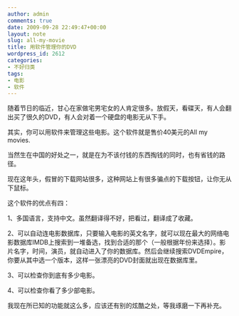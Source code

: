 ```yaml
---
author: admin
comments: true
date: 2009-09-28 22:49:47+00:00
layout: note
slug: all-my-movie
title: 用软件管理你的DVD
wordpress_id: 2612
categories:
- 不好归类
tags:
- 电影
- 软件
---
```


随着节日的临近，甘心在家做宅男宅女的人肯定很多。放假天，看碟天，有人会翻出买了很久的DVD，有人会对着一个硬盘的电影无从下手。

其实，你可以用软件来管理这些电影。这个软件就是售价40美元的All my movies. 

当然生在中国的好处之一，就是在为不该付钱的东西掏钱的同时，也有省钱的路径。

现在这年头，假冒的下载网站很多，这种网站上有很多骗点的下载按钮，让你无从下鼠标。

这个软件的优点有四：

1、多国语言，支持中文。虽然翻译得不好，把看过，翻译成了收藏。

2、可以自动连电影数据库，只要输入电影的英文名字，就可以现在最大的网络电影数据库IMDB上搜索到一堆备选，找到合适的那个（一般根据年份来选择）。影片名字，时间，演员，就自动进入了你的数据库。然后会继续搜索DVDEmpire，你要从其中选一个版本，这样一张漂亮的DVD封面就出现在数据库里。

3、可以检查你到底有多少电影。

4、可以检查你看了多少部电影。

我现在所已知的功能就这么多，应该还有别的炫酷之处，等我琢磨一下再补充。
